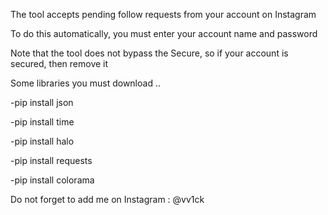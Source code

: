 The tool accepts pending follow requests from your account on Instagram

To do this automatically, you must enter your account name and password

Note that the tool does not bypass the Secure, so if your account is secured, then remove it

Some libraries you must download ..

-pip install json

-pip install time

-pip install halo

-pip install requests

-pip install colorama

Do not forget to add me on Instagram : @vv1ck

